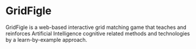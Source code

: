 # GridFigle
GridFigle is a web-based interactive grid matching game that teaches and reinforces Artificial Intelligence cognitive related methods and technologies by a learn-by-example approach.
